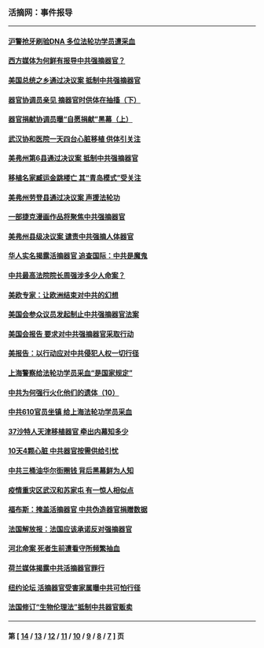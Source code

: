 ### 活摘网：事件报导
---
#### [沪警抢牙刷验DNA 多位法轮功学员遭采血](../../pages/nf5877/n12969218.md?06110430) 
#### [西方媒体为何鲜有报导中共强摘器官？](../../pages/nf5877/n12932034.md?06110430) 
#### [美国总统之乡通过决议案 抵制中共强摘器官](../../pages/nf5877/n12908242.md?06110430) 
#### [器官协调员亲见 摘器官时供体在抽搐（下）](../../pages/nf5877/n12898622.md?06110430) 
#### [器官捐献协调员曝“自愿捐献”黑幕（上）](../../pages/nf5877/n12878830.md?06110430) 
#### [武汉协和医院一天四台心脏移植 供体引关注](../../pages/nf5877/n12863175.md?06110430) 
#### [美弗州第6县通过决议案 抵制中共强摘器官](../../pages/nf5877/n12805218.md?06110430) 
#### [移植名家臧运金跳楼亡 其“青岛模式”受关注](../../pages/nf5877/n12803746.md?06110430) 
#### [美弗州劳登县通过决议案 声援法轮功](../../pages/nf5877/n12785715.md?06110430) 
#### [一部捷克漫画作品将聚焦中共强摘器官](../../pages/nf5877/n12785954.md?06110430) 
#### [美弗州县级决议案 谴责中共强摘人体器官](../../pages/nf5877/n12721290.md?06110430) 
#### [华人实名揭露活摘器官 追查国际：中共是魔鬼](../../pages/nf5877/n12691724.md?06110430) 
#### [中共最高法院院长周强涉多少人命案？](../../pages/nf5877/n12678074.md?06110430) 
#### [美欧专家：让欧洲结束对中共的幻想](../../pages/nf5877/n12652921.md?06110430) 
#### [美国会参众议员发起制止中共强摘器官法案](../../pages/nf5877/n12627668.md?06110430) 
#### [美国会报告 要求对中共强摘器官采取行动](../../pages/nf5877/n12448233.md?06110430) 
#### [美报告：以行动应对中共侵犯人权一切行径](../../pages/nf5877/n12443204.md?06110430) 
#### [上海警察给法轮功学员采血“是国家规定”](../../pages/nf5877/n12371027.md?06110430) 
#### [中共为何强行火化他们的遗体（10）](../../pages/nf5877/n12352363.md?06110430) 
#### [中共610官员坐镇 给上海法轮功学员采血](../../pages/nf5877/n12350295.md?06110430) 
#### [37沙特人天津移植器官 牵出内幕知多少](../../pages/nf5877/n12338586.md?06110430) 
#### [10天4颗心脏 中共器官按需供给引忧](../../pages/nf5877/n12326366.md?06110430) 
#### [中共三桶油华尔街圈钱 背后黑幕鲜为人知](../../pages/nf5877/n12249199.md?06110430) 
#### [疫情重灾区武汉和苏家屯 有一惊人相似点](../../pages/nf5877/n12150824.md?06110430) 
#### [福布斯：掩盖活摘器官 中共伪造器官捐赠数据](../../pages/nf5877/n11669316.md?06110430) 
#### [法国解放报：法国应该承诺反对强摘器官](../../pages/nf5877/n11597772.md?06110430) 
#### [河北命案 死者生前遭看守所频繁抽血](../../pages/nf5877/n11594995.md?06110430) 
#### [荷兰媒体揭露中共活摘器官罪行](../../pages/nf5877/n11574020.md?06110430) 
#### [纽约论坛 活摘器官受害家属曝中共可怕行径](../../pages/nf5877/n11547913.md?06110430) 
#### [法国修订“生物伦理法”抵制中共器官贩卖](../../pages/nf5877/n11545564.md?06110430) 

---
#### 第 [ [14](./14.md?06110430) / [13](./13.md?06110430) / [12](./12.md?06110430) / [11](./11.md?06110430) / [10](./10.md?06110430) / [9](./9.md?06110430) / [8](./8.md?06110430) / [7](./7.md?06110430) ] 页
